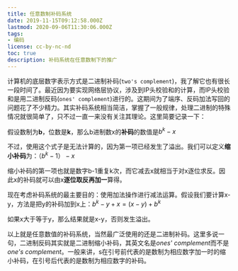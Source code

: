 ```yaml
---
title: 任意数制补码系统
date: 2019-11-15T09:12:58.000Z
lastmod: 2020-09-06T11:30:06.000Z
tags:
- 编码
license: cc-by-nc-nd
toc: true
description: 补码系统在任意数制下的推广
---
```


计算机的底层数字表示方式是二进制补码(`two's complement`)，我了解它也有很长一段时间了。最近因为要实现网络层协议，涉及到IP头校验和的计算，而IP头校验和是用二进制反码(`ones' complement`)进行的。这期间为了端序、反码加法写回的问题花了不少精力。其实补码系统相当简洁，掌握了一般规律，处理二进制的特殊情况就很简单了，只不过一直一来没有关注其理论。这里简要记录一下：

假设数制为**b**，位数是**k**，那么b进制数x的**补码**的数值是$b^k  - x$

不过，使用这个式子是无法计算的，因为第一项已经发生了溢出。我们可以定义**缩小补码**为：$\text{（}       b^k - 1 \text{）} - x$

缩小补码的第一项也就是数字b-1重复k次，而它减去x就相当于对x逐位求反。因此x的补码就可以由x**逐位取反再加一**算得。

现在考虑补码系统的最主要目的：使用加法操作进行减法运算。假设我们要计算x-y，方法是把y的补码加到x上：$b^k       - y + x = (x - y) + b^k$

如果x大于等于y，那么结果就是x-y，否则发生溢出。

以上就是任意数值的补码系统，当然最广泛使用的还是二进制补码。这里多说一句，二进制反码其实就是二进制缩小补码，其英文名是*ones' complement*而不是*one's complement*。一般来讲，s在引号前代表的是数制为相应数字加一时的缩小补码，在引号后代表的是数制为相应数字的补码。

